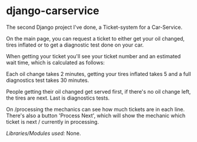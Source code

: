 # django-carservice

The second Django project I've done, a Ticket-system for a Car-Service.

On the main page, you can request a ticket to either get your oil changed, tires inflated or to get a diagnostic test done on your car.

When getting your ticket you'll see your ticket number and an estimated wait time, which is calculated as follows:

Each oil change takes 2 minutes, getting your tires inflated takes 5 and a full diagnostics test takes 30 minutes.

People getting their oil changed get served first, if there's no oil change left, the tires are next. Last is diagnostics tests.

On /processing the mechanics can see how much tickets are in each line. There's also a button 'Process Next', which will show the mechanic which ticket is next / currently in processing.

*Libraries/Modules used:* None.

